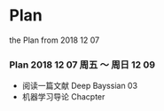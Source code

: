 # Plan 
the Plan from 2018 12 07
### Plan 2018 12 07 周五 ～ 周日 12 09
* 阅读一篇文献 Deep Bayssian 03
* 机器学习导论 Chacpter
